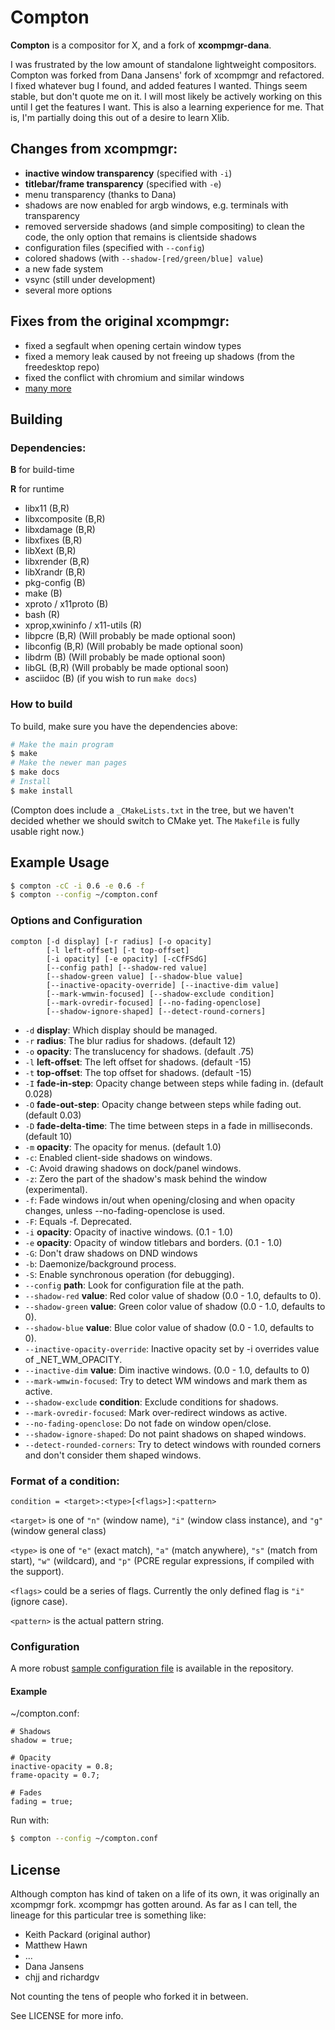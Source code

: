 # Compton

__Compton__ is a compositor for X, and a fork of __xcompmgr-dana__.

I was frustrated by the low amount of standalone lightweight compositors.
Compton was forked from Dana Jansens' fork of xcompmgr and refactored.  I fixed
whatever bug I found, and added features I wanted. Things seem stable, but don't
quote me on it. I will most likely be actively working on this until I get the
features I want. This is also a learning experience for me. That is, I'm
partially doing this out of a desire to learn Xlib.

## Changes from xcompmgr:

* __inactive window transparency__ (specified with `-i`)
* __titlebar/frame transparency__ (specified with `-e`)
* menu transparency (thanks to Dana)
* shadows are now enabled for argb windows, e.g. terminals with transparency
* removed serverside shadows (and simple compositing) to clean the code,
  the only option that remains is clientside shadows
* configuration files (specified with `--config`)
* colored shadows (with `--shadow-[red/green/blue] value`)
* a new fade system
* vsync (still under development)
* several more options

## Fixes from the original xcompmgr:

* fixed a segfault when opening certain window types
* fixed a memory leak caused by not freeing up shadows (from the freedesktop
  repo)
* fixed the conflict with chromium and similar windows
* [many more](https://github.com/chjj/compton/issues)

## Building

### Dependencies:

__B__ for build-time

__R__ for runtime

* libx11 (B,R)
* libxcomposite (B,R)
* libxdamage (B,R)
* libxfixes (B,R)
* libXext (B,R)
* libxrender (B,R)
* libXrandr (B,R)
* pkg-config (B)
* make (B)
* xproto / x11proto (B)
* bash (R)
* xprop,xwininfo / x11-utils (R)
* libpcre (B,R) (Will probably be made optional soon)
* libconfig (B,R) (Will probably be made optional soon)
* libdrm (B) (Will probably be made optional soon)
* libGL (B,R) (Will probably be made optional soon)
* asciidoc (B) (if you wish to run `make docs`)

### How to build

To build, make sure you have the dependencies above:

``` bash
# Make the main program
$ make
# Make the newer man pages
$ make docs
# Install
$ make install
```

(Compton does include a `_CMakeLists.txt` in the tree, but we haven't decided whether we should switch to CMake yet. The `Makefile` is fully usable right now.)

## Example Usage

``` bash
$ compton -cC -i 0.6 -e 0.6 -f
$ compton --config ~/compton.conf
```

### Options and Configuration

```
compton [-d display] [-r radius] [-o opacity]
        [-l left-offset] [-t top-offset]
        [-i opacity] [-e opacity] [-cCfFSdG]
        [--config path] [--shadow-red value]
        [--shadow-green value] [--shadow-blue value]
        [--inactive-opacity-override] [--inactive-dim value]
        [--mark-wmwin-focused] [--shadow-exclude condition]
        [--mark-ovredir-focused] [--no-fading-openclose]
        [--shadow-ignore-shaped] [--detect-round-corners]
```

* `-d` __display__:
  Which display should be managed.
* `-r` __radius__:
  The blur radius for shadows. (default 12)
* `-o` __opacity__:
  The translucency for shadows. (default .75)
* `-l` __left-offset__:
  The left offset for shadows. (default -15)
* `-t` __top-offset__:
  The top offset for shadows. (default -15)
* `-I` __fade-in-step__:
  Opacity change between steps while fading in. (default 0.028)
* `-O` __fade-out-step__:
  Opacity change between steps while fading out. (default 0.03)
* `-D` __fade-delta-time__:
  The time between steps in a fade in milliseconds. (default 10)
* `-m` __opacity__:
  The opacity for menus. (default 1.0)
* `-c`:
  Enabled client-side shadows on windows.
* `-C`:
  Avoid drawing shadows on dock/panel windows.
* `-z`:
  Zero the part of the shadow's mask behind the window (experimental).
* `-f`:
  Fade windows in/out when opening/closing and when opacity
  changes, unless --no-fading-openclose is used.
* `-F`:
  Equals -f. Deprecated.
* `-i` __opacity__:
  Opacity of inactive windows. (0.1 - 1.0)
* `-e` __opacity__:
  Opacity of window titlebars and borders. (0.1 - 1.0)
* `-G`:
  Don't draw shadows on DND windows
* `-b`:
  Daemonize/background process.
* `-S`:
  Enable synchronous operation (for debugging).
* `--config` __path__:
  Look for configuration file at the path.
* `--shadow-red` __value__:
  Red color value of shadow (0.0 - 1.0, defaults to 0).
* `--shadow-green` __value__:
  Green color value of shadow (0.0 - 1.0, defaults to 0).
* `--shadow-blue` __value__:
  Blue color value of shadow (0.0 - 1.0, defaults to 0).
* `--inactive-opacity-override`:
  Inactive opacity set by -i overrides value of _NET_WM_OPACITY.
* `--inactive-dim` __value__:
  Dim inactive windows. (0.0 - 1.0, defaults to 0)
* `--mark-wmwin-focused`:
  Try to detect WM windows and mark them as active.
* `--shadow-exclude` __condition__:
  Exclude conditions for shadows.
* `--mark-ovredir-focused`:
  Mark over-redirect windows as active.
* `--no-fading-openclose`:
  Do not fade on window open/close.
* `--shadow-ignore-shaped`:
  Do not paint shadows on shaped windows.
* `--detect-rounded-corners`:
  Try to detect windows with rounded corners and don't consider
  them shaped windows.

### Format of a condition:

`condition = <target>:<type>[<flags>]:<pattern>`

`<target>` is one of `"n"` (window name), `"i"` (window class
instance), and `"g"` (window general class)

`<type>` is one of `"e"` (exact match), `"a"` (match anywhere),
`"s"` (match from start), `"w"` (wildcard), and `"p"` (PCRE
regular expressions, if compiled with the support).

`<flags>` could be a series of flags. Currently the only defined
flag is `"i"` (ignore case).

`<pattern>` is the actual pattern string.

### Configuration

A more robust
[sample configuration file](https://raw.github.com/chjj/compton/master/compton.sample.conf)
is available in the repository.

#### Example

~/compton.conf:

```
# Shadows
shadow = true;

# Opacity
inactive-opacity = 0.8;
frame-opacity = 0.7;

# Fades
fading = true;
```

Run with:

``` bash
$ compton --config ~/compton.conf
```

## License

Although compton has kind of taken on a life of its own, it was originally
an xcompmgr fork. xcompmgr has gotten around. As far as I can tell, the lineage
for this particular tree is something like:

* Keith Packard (original author)
* Matthew Hawn
* ...
* Dana Jansens
* chjj and richardgv

Not counting the tens of people who forked it in between.

See LICENSE for more info.
